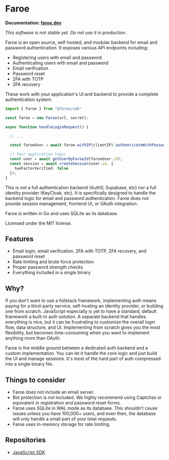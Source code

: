 # Faroe

**Documentation: [faroe.dev](https://faroe.dev)**

*This software is not stable yet. Do not use it in production.*

Faroe is an open source, self-hosted, and modular backend for email and password authentication. It exposes various API endpoints including:

- Registering users with email and password
- Authenticating users with email and password
- Email verification
- Password reset
- 2FA with TOTP
- 2FA recovery

These work with your application's UI and backend to provide a complete authentication system.

```ts
import { Faroe } from "@faroe/sdk"

const faroe = new Faroe(url, secret);

async function handleLoginRequest() {

  // ...

  const faroeUser = await faroe.withIP(clientIP).authenticateWithPassword(email, password);

  // Your application logic
  const user = await getUserByFaroeId(faroeUser.id);
  const session = await createSession(user.id, {
    twoFactorVerified: false
  });
}
```

This is not a full authentication backend (Auth0, Supabase, etc) nor a full identity provider (KeyCloak, etc). It is specifically designed to handle the backend logic for email and password authentication. Faroe does not provide session management, frontend UI, or OAuth integration.

Faroe is written in Go and uses SQLite as its database.

Licensed under the MIT license.

## Features

- Email login, email verification, 2FA with TOTP, 2FA recovery, and password reset
- Rate limiting and brute force protection
- Proper password strength checks
- Everything included in a single binary

## Why?

If you don't want to use a fullstack framework, implementing auth means paying for a third-party service, self-hosting an identity provider, or building one from scratch. JavaScript especially is yet to have a standard, default framework a built-in auth solution. A separate backend that handles everything is nice, but it can be frustrating to customize the overall login flow, data structure, and UI. Implementing from scratch gives you the most flexibility, but becomes time-consuming when you want to implement anything more than OAuth.

Faroe is the middle ground between a dedicated auth backend and a custom implementation. You can let it handle the core logic and just build the UI and manage sessions. It's most of the hard part of auth compressed into a single binary file.

## Things to consider

- Faroe does not include an email server.
- Bot protection is not included. We highly recommend using Captchas or equivalent in registration and password reset forms.
- Faroe uses SQLite in WAL mode as its database. This shouldn't cause issues unless you have 100,000+ users, and even then, the database will only handle a small part of your total requests.
- Faroe uses in-memory storage for rate limiting.

## Repositories

- [JavaScript SDK](https://github.com/faroedev/sdk-js)